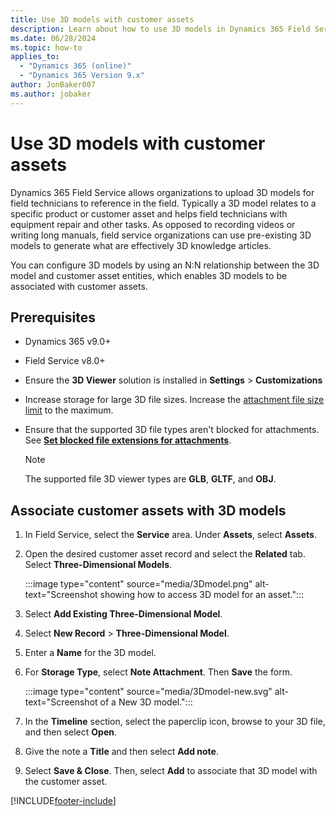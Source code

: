 ```yaml
---
title: Use 3D models with customer assets
description: Learn about how to use 3D models in Dynamics 365 Field Service.
ms.date: 06/28/2024
ms.topic: how-to
applies_to: 
  - "Dynamics 365 (online)"
  - "Dynamics 365 Version 9.x"
author: JonBaker007
ms.author: jobaker
---
```


# Use 3D models with customer assets

Dynamics 365 Field Service allows organizations to upload 3D models for field technicians to reference in the field. Typically a 3D model relates to a specific product or customer asset and helps field technicians with equipment repair and other tasks. As opposed to recording videos or writing long manuals, field service organizations can use pre-existing 3D models to generate what are effectively 3D knowledge articles.

You can configure 3D models by using an N:N relationship between the 3D model and customer asset entities, which enables 3D models to be associated with customer assets.

## Prerequisites

- Dynamics 365 v9.0+ 
- Field Service v8.0+
- Ensure the **3D Viewer** solution is installed in **Settings** > **Customizations**
- Increase storage for large 3D file sizes. Increase the [attachment file size limit](/power-platform/admin/settings-email) to the maximum.
- Ensure that the supported 3D file types aren't blocked for attachments. See [**Set blocked file extensions for attachments**](/power-platform/admin/system-settings-dialog-box-general-tab).

  > [!Note]
  > The supported file 3D viewer types are **GLB**, **GLTF**, and **OBJ**.

## Associate customer assets with 3D models

1. In Field Service, select the **Service** area. Under **Assets**, select **Assets**.

1. Open the desired customer asset record and select the **Related** tab. Select **Three-Dimensional Models**.

   :::image type="content" source="media/3Dmodel.png" alt-text="Screenshot showing how to access 3D model for an asset.":::

1. Select **Add Existing Three-Dimensional Model**.

1. Select **New Record** > **Three-Dimensional Model**.

1. Enter a **Name** for the 3D model.

1. For **Storage Type**, select **Note Attachment**. Then **Save** the form.

   :::image type="content" source="media/3Dmodel-new.svg" alt-text="Screenshot of a New 3D model.":::

1. In the **Timeline** section, select the paperclip icon, browse to your 3D file, and then select **Open**.

1. Give the note a **Title** and then select **Add note**.

1. Select **Save & Close**. Then, select **Add** to associate that 3D model with the customer asset.


[!INCLUDE[footer-include](../includes/footer-banner.md)]
